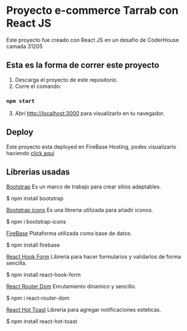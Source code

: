 # Proyecto e-commerce Tarrab con React JS

Este proyecto fue creado con React JS en un desafio de CoderHouse camada 31205

## Esta es la forma de correr este proyecto

1. Descarga el proyecto de este repositorio.
2. Corre el comando:
### `npm start`
3. Abrí [http://localhost:3000](http://localhost:3000) para visualizarlo en tu navegador.

## Deploy 

Este proyecto esta deployed en FireBase Hosting, podes visualizarlo haciendo [click aqui](link)

## Librerias usadas

[Bootstrap](https://getbootstrap.com/docs/5.1/getting-started/introduction/) Es un marco de trabajo para crear sitios adaptables.

 $ npm install bootstrap

[Bootstrap icons](https://icons.getbootstrap.com/) Es una libreria utilizada para añadir iconos.

 $ npm i bootstrap-icons

[FireBase](https://firebase.google.com/) Plataforma utilizada como base de datos.

 $ npm install firebase

[React Hook Form](https://react-hook-form.com/get-started) Libreria para hacer formularios y validarlos de forma sencilla.

 $ npm install react-hook-form 

[React Router Dom](https://www.npmjs.com/package/react-router-dom) Enrutamiento dinamico y sencillo.

 $ npm i react-router-dom

[React Hot Toast](https://react-hot-toast.com/docs) Libreria para agregar notificaciones esteticas.

 $ npm install react-hot-toast